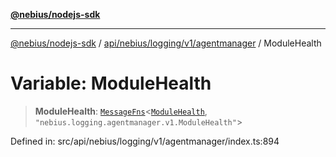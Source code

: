 [**@nebius/nodejs-sdk**](../../../../../../README.md)

***

[@nebius/nodejs-sdk](../../../../../../README.md) / [api/nebius/logging/v1/agentmanager](../README.md) / ModuleHealth

# Variable: ModuleHealth

> **ModuleHealth**: [`MessageFns`](../../../../../../runtime/protos/core/interfaces/MessageFns.md)\<[`ModuleHealth`](../interfaces/ModuleHealth.md), `"nebius.logging.agentmanager.v1.ModuleHealth"`\>

Defined in: src/api/nebius/logging/v1/agentmanager/index.ts:894
